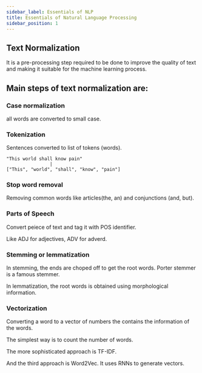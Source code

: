 ```yaml
---
sidebar_label: Essentials of NLP
title: Essentials of Natural Language Processing
sidebar_position: 1
---
```


## Text Normalization

It is a pre-processing step required to be done to improve the quality of text and making it suitable for the machine learning process.

## Main steps of text normalization are:

### Case normalization 
all words are converted to small case.
  
### Tokenization 
Sentences converted to list of tokens (words).

```
"This world shall know pain"
                |
["This", "world", "shall", "know", "pain"]
```

### Stop word removal
    
Removing common words like articles(the, an) and conjunctions (and, but).


### Parts of Speech 
Convert peiece of text and tag it with POS identifier.

Like ADJ for adjectives, ADV for adverd.


### Stemming or lemmatization 

In stemming, the ends are choped off to get the root words. Porter stemmer is a famous stemmer.

In lemmatization, the root words is obtained using morphological information.

### Vectorization  
  
Converting a word to a vector of numbers the contains the information of the words.

The simplest way is to count the number of words.

The more sophisticated approach is TF-IDF.

And the third approach is Word2Vec. It uses RNNs to generate vectors.

